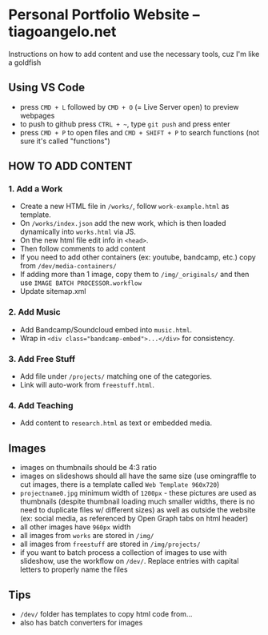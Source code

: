 # Personal Portfolio Website – tiagoangelo.net
Instructions on how to add content and use the necessary tools, cuz I'm like a goldfish

## Using VS Code
- press `CMD + L` followed by `CMD + O` (= Live Server open) to preview webpages
- to push to github press `CTRL + ~`, type `git push` and press enter
- press `CMD + P` to open files and `CMD + SHIFT + P` to search functions (not sure it's called "functions")

## HOW TO ADD CONTENT

### 1. Add a Work
- Create a new HTML file in `/works/`, follow `work-example.html` as template.
- On `/works/index.json` add the new work, which is then loaded dynamically into `works.html` via JS.
- On the new html file edit info in `<head>`.
- Then follow comments to add content
- If you need to add other containers (ex: youtube, bandcamp, etc.) copy from `/dev/media-containers/`
- If adding more than 1 image, copy them to `/img/_originals/` and then use 
`IMAGE BATCH PROCESSOR.workflow` 
- Update sitemap.xml

### 2. Add Music
- Add Bandcamp/Soundcloud embed into `music.html`.
- Wrap in `<div class="bandcamp-embed">...</div>` for consistency.

### 3. Add Free Stuff
- Add file under `/projects/` matching one of the categories.
- Link will auto-work from `freestuff.html`.


### 4. Add Teaching
- Add content to `research.html` as text or embedded media.


## Images
- images on thumbnails should be 4:3 ratio
- images on slideshows should all have the same size (use omingraffle to cut images, there is a template called `Web Template 960x720`)
- `projectname0.jpg` minimum width of `1200px` - these pictures are used as thumbnails (despite thumbnail loading much smaller widths, there is no need to duplicate files w/ different sizes) as well as outside the website (ex: social media, as referenced by Open Graph tabs on html header)
- all other images have `960px` width
- all images from `works` are stored in `/img/`
- all images from `freestuff`  are stored in `/img/projects/`
- if you want to batch process a collection of images to use with slideshow, use the workflow on `/dev/`. Replace entries with capital letters to properly name the files

## Tips
- `/dev/` folder has templates to copy html code from...
- also has batch converters for images
